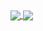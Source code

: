 <a href="https://github.com/Coolinggvp">
  <img align="center" src="https://github-readme-stats.vercel.app/api?username=Coolinggvp&show_icons=true&theme=tokyonight" />
</a>


<a href="https://github.com/Coolinggvp">
  <img align="center" src="https://github-readme-stats.anuraghazra1.vercel.app/api/top-langs/?username=xaliks&layout=compact&theme=tokyonight" />
</a>
